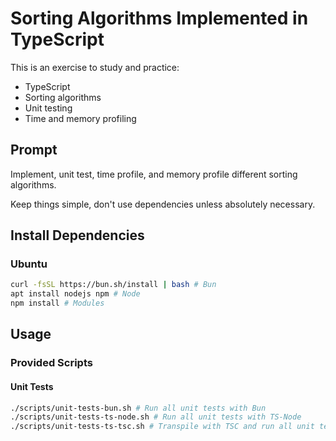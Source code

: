 # Sorting Algorithms Implemented in TypeScript

This is an exercise to study and practice:

- TypeScript
- Sorting algorithms
- Unit testing
- Time and memory profiling

## Prompt

Implement, unit test, time profile, and memory profile different sorting algorithms.

Keep things simple, don't use dependencies unless absolutely necessary.

## Install Dependencies

### Ubuntu

```bash
curl -fsSL https://bun.sh/install | bash # Bun
apt install nodejs npm # Node
npm install # Modules
```

## Usage

### Provided Scripts

#### Unit Tests

```bash
./scripts/unit-tests-bun.sh # Run all unit tests with Bun
./scripts/unit-tests-ts-node.sh # Run all unit tests with TS-Node
./scripts/unit-tests-ts-tsc.sh # Transpile with TSC and run all unit tests with Node
```
